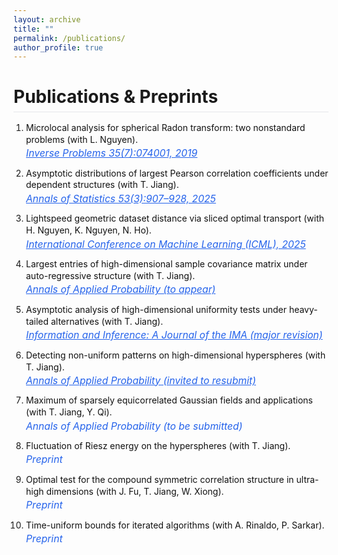 ```yaml
---
layout: archive
title: ""
permalink: /publications/
author_profile: true
---
```


<style>
  /* CV-style publications */
  :root {
    --ink:#111; --muted:#6B7280; --accent:#2563EB; --rule:#E5E7EB;
  }
  .pub-header{border-bottom:1px solid var(--rule);margin-bottom:1rem;padding-bottom:.4rem}
  .pub-list{list-style:decimal;padding-left:1.25rem;counter-reset:pub}
  .pub-list li{margin:.85rem 0}
  .pub-title{color:var(--ink);font-weight:400;line-height:1.35}
  .pub-venue{margin-top:.15rem;color:var(--ink);font-size:.98rem}
  .journal, .journal:visited{color:var(--accent);font-style:italic;text-decoration:underline}
  .journal-plain{color:var(--accent);font-style:italic;text-decoration:none}
  @media (max-width:600px){.pub-venue{font-size:.95rem}}
</style>

<h1 class="pub-header">Publications &amp; Preprints</h1>

<ol class="pub-list">
  <li>
    <div class="pub-title">
      Microlocal analysis for spherical Radon transform: two nonstandard problems (with L. Nguyen).
    </div>
    <div class="pub-venue">
      <a class="journal" href="https://iopscience.iop.org/article/10.1088/1361-6420/ab15df" target="_blank" rel="noopener">
        Inverse Problems 35(7):074001, 2019
      </a>
    </div>
  </li>

  <li>
    <div class="pub-title">
      Asymptotic distributions of largest Pearson correlation coefficients under dependent structures (with T. Jiang).
    </div>
    <div class="pub-venue">
      <a class="journal" href="https://projecteuclid.org/journals/annals-of-statistics/volume-53/issue-3/Asymptotic-distributions-of-largest-Pearson-correlation-coefficients-under-dependent-structures/10.1214/24-AOS2462.short" target="_blank" rel="noopener">
        Annals of Statistics 53(3):907–928, 2025
      </a>
    </div>
  </li>

  <li>
    <div class="pub-title">
      Lightspeed geometric dataset distance via sliced optimal transport (with H. Nguyen, K. Nguyen, N. Ho).
    </div>
    <div class="pub-venue">
      <a class="journal" href="https://arxiv.org/abs/2501.18901" target="_blank" rel="noopener">
        International Conference on Machine Learning (ICML), 2025
      </a>
    </div>
  </li>

  <li>
    <div class="pub-title">
      Largest entries of high-dimensional sample covariance matrix under auto-regressive structure (with T. Jiang).
    </div>
    <div class="pub-venue">
      <a class="journal" href="https://www.e-publications.org/ims/submission/AAP/user/submissionFile/65959?confirm=934ea880" target="_blank" rel="noopener">
        Annals of Applied Probability (to appear)
      </a>
    </div>
  </li>

  <li>
    <div class="pub-title">
      Asymptotic analysis of high-dimensional uniformity tests under heavy-tailed alternatives (with T. Jiang).
    </div>
    <div class="pub-venue">
      <a class="journal" href="https://drive.google.com/file/d/1FhWiZQ6OyyIOj-volLgG3h7T73FVcFma/view" target="_blank" rel="noopener">
        Information and Inference: A Journal of the IMA (major revision)
      </a>
    </div>
  </li>

  <li>
    <div class="pub-title">
      Detecting non-uniform patterns on high-dimensional hyperspheres (with T. Jiang).
    </div>
    <div class="pub-venue">
      <a class="journal" href="https://drive.google.com/file/d/1fn3yf_1QvnnaeqB0d5cZmcyp_DeL30sK/view?usp=share_link" target="_blank" rel="noopener">
        Annals of Applied Probability (invited to resubmit)
      </a>
    </div>
  </li>

  <li>
    <div class="pub-title">
      Maximum of sparsely equicorrelated Gaussian fields and applications (with T. Jiang, Y. Qi).
    </div>
    <div class="pub-venue">
      <span class="journal-plain">Annals of Applied Probability (to be submitted)</span>
    </div>
  </li>

  <li>
    <div class="pub-title">
      Fluctuation of Riesz energy on the hyperspheres (with T. Jiang).
    </div>
    <div class="pub-venue">
      <span class="journal-plain">Preprint</span>
    </div>
  </li>

  <li>
    <div class="pub-title">
      Optimal test for the compound symmetric correlation structure in ultra-high dimensions (with J. Fu, T. Jiang, W. Xiong).
    </div>
    <div class="pub-venue">
      <span class="journal-plain">Preprint</span>
    </div>
  </li>

  <li>
    <div class="pub-title">
      Time-uniform bounds for iterated algorithms (with A. Rinaldo, P. Sarkar).
    </div>
    <div class="pub-venue">
      <span class="journal-plain">Preprint</span>
    </div>
  </li>
</ol>
